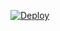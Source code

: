 [![Deploy](https://www.herokucdn.com/deploy/button.png)](https://dashboard.heroku.com/new?template=https://github.com/yrkdioui/0629custom_xray )
